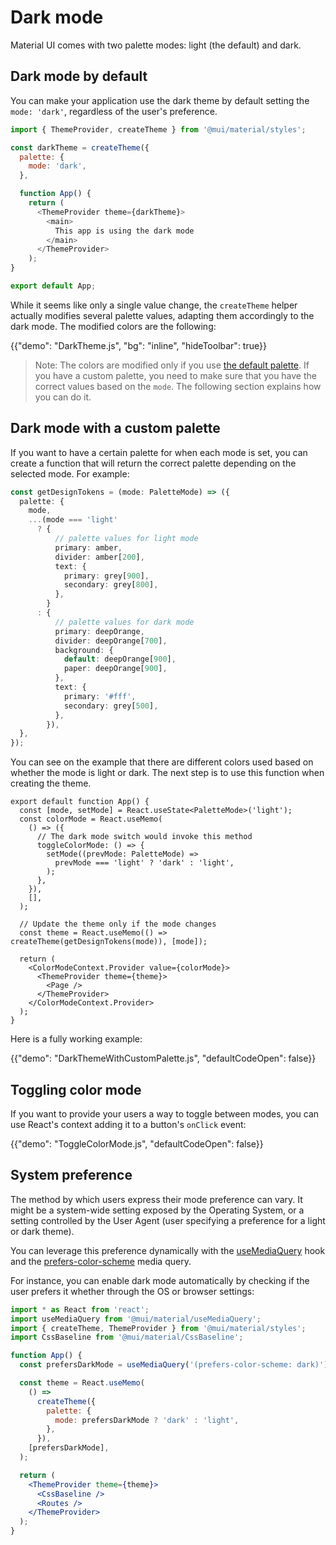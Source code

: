 # Dark mode

<p class="description">Material UI comes with two palette modes: light (the default) and dark.</p>

## Dark mode by default

You can make your application use the dark theme by default setting the `mode: 'dark'`, regardless of the user's preference.

```js
import { ThemeProvider, createTheme } from '@mui/material/styles';

const darkTheme = createTheme({
  palette: {
    mode: 'dark',
  },

  function App() {
    return (
      <ThemeProvider theme={darkTheme}>
        <main>
          This app is using the dark mode
        </main>
      </ThemeProvider>
    );
}

export default App;
```

While it seems like only a single value change, the `createTheme` helper actually modifies several palette values, adapting them accordingly to the dark mode.
The modified colors are the following:

{{"demo": "DarkTheme.js", "bg": "inline", "hideToolbar": true}}

> Note: The colors are modified only if you use [the default palette](/customization/default-theme/). If you have a custom palette, you need to make sure that you have the correct values based on the `mode`. The following section explains how you can do it.

## Dark mode with a custom palette

If you want to have a certain palette for when each mode is set, you can create a function that will return the correct palette depending on the selected mode.
For example:

```ts
const getDesignTokens = (mode: PaletteMode) => ({
  palette: {
    mode,
    ...(mode === 'light'
      ? {
          // palette values for light mode
          primary: amber,
          divider: amber[200],
          text: {
            primary: grey[900],
            secondary: grey[800],
          },
        }
      : {
          // palette values for dark mode
          primary: deepOrange,
          divider: deepOrange[700],
          background: {
            default: deepOrange[900],
            paper: deepOrange[900],
          },
          text: {
            primary: '#fff',
            secondary: grey[500],
          },
        }),
  },
});
```

You can see on the example that there are different colors used based on whether the mode is light or dark. The next step is to use this function when creating the theme.

```tsx
export default function App() {
  const [mode, setMode] = React.useState<PaletteMode>('light');
  const colorMode = React.useMemo(
    () => ({
      // The dark mode switch would invoke this method
      toggleColorMode: () => {
        setMode((prevMode: PaletteMode) =>
          prevMode === 'light' ? 'dark' : 'light',
        );
      },
    }),
    [],
  );

  // Update the theme only if the mode changes
  const theme = React.useMemo(() => createTheme(getDesignTokens(mode)), [mode]);

  return (
    <ColorModeContext.Provider value={colorMode}>
      <ThemeProvider theme={theme}>
        <Page />
      </ThemeProvider>
    </ColorModeContext.Provider>
  );
}
```

Here is a fully working example:

{{"demo": "DarkThemeWithCustomPalette.js", "defaultCodeOpen": false}}

## Toggling color mode

If you want to provide your users a way to toggle between modes, you can use React's context adding it to a button's `onClick` event:

{{"demo": "ToggleColorMode.js", "defaultCodeOpen": false}}

## System preference

The method by which users express their mode preference can vary. It might be a system-wide setting exposed by the Operating System, or a setting controlled by the User Agent (user specifying a preference for a light or dark theme).

You can leverage this preference dynamically with the [useMediaQuery](/material-ui/react-use-media-query/) hook and the [prefers-color-scheme](https://developer.mozilla.org/en-US/docs/Web/CSS/@media/prefers-color-scheme) media query.

For instance, you can enable dark mode automatically by checking if the user prefers it whether through the OS or browser settings:

```jsx
import * as React from 'react';
import useMediaQuery from '@mui/material/useMediaQuery';
import { createTheme, ThemeProvider } from '@mui/material/styles';
import CssBaseline from '@mui/material/CssBaseline';

function App() {
  const prefersDarkMode = useMediaQuery('(prefers-color-scheme: dark)');

  const theme = React.useMemo(
    () =>
      createTheme({
        palette: {
          mode: prefersDarkMode ? 'dark' : 'light',
        },
      }),
    [prefersDarkMode],
  );

  return (
    <ThemeProvider theme={theme}>
      <CssBaseline />
      <Routes />
    </ThemeProvider>
  );
}
```
